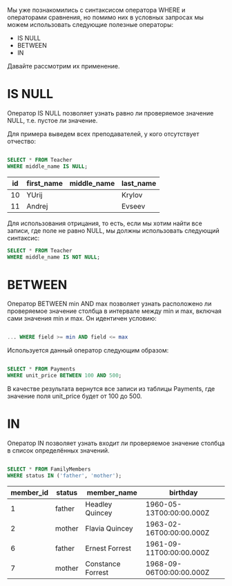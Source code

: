 
Мы уже познакомились с синтаксисом оператора WHERE и операторами сравнения, но помимо них в условных запросах мы можем использовать следующие полезные операторы:

- IS NULL
- BETWEEN
- IN

Давайте рассмотрим их применение.

# IS NULL

Оператор IS NULL позволяет узнать равно ли проверяемое значение NULL, т.е. пустое ли значение.

Для примера выведем всех преподавателей, у кого отсутствует отчество:

```sql

SELECT * FROM Teacher
WHERE middle_name IS NULL;

```

|id|first_name|middle_name|last_name|
|---|---|---|---|
|10|YUrij|<NULL>|Krylov|
|11|Andrej|<NULL>|Evseev|

Для использования отрицания, то есть, если мы хотим найти все записи, где поле не равно NULL, мы должны использовать следующий синтаксис:

```sql
SELECT * FROM Teacher
WHERE middle_name IS NOT NULL;
```

# BETWEEN

Оператор BETWEEN min AND max позволяет узнать расположено ли проверяемое значение столбца в интервале между min и max, включая сами значения min и max. Он идентичен условию:

```sql

... WHERE field >= min AND field <= max

```

Используется данный оператор следующим образом:


```sql

SELECT * FROM Payments
WHERE unit_price BETWEEN 100 AND 500;

```

В качестве результата вернутся все записи из таблицы Payments, где значение поля unit_price будет от 100 до 500.

# IN

Оператор IN позволяет узнать входит ли проверяемое значение столбца в список определённых значений.

```sql

SELECT * FROM FamilyMembers
WHERE status IN ('father', 'mother');

```

|member_id|status|member_name|birthday|
|---|---|---|---|
|1|father|Headley Quincey|1960-05-13T00:00:00.000Z|
|2|mother|Flavia Quincey|1963-02-16T00:00:00.000Z|
|6|father|Ernest Forrest|1961-09-11T00:00:00.000Z|
|7|mother|Constance Forrest|1968-09-06T00:00:00.000Z|